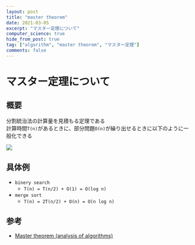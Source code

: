 ```yaml
---
layout: post
title: "master theorem"
date: 2021-03-05
excerpt: "マスター定理について"
computer_science: true
hide_from_post: true
tag: ["algorithm", "master theorem", "マスター定理"]
comments: false
---
```


# マスター定理について

## 概要
分割統治法の計算量を見積もる定理である  
計算時間`T(n)`があるときに、部分問題`O(n)`が繰り出せるときに以下のように一般化できる  

<div>
  <img src="https://user-images.githubusercontent.com/4949982/111576336-ab8ed780-87f3-11eb-9af3-f8029d583866.png">
</div>

## 具体例
 - `binery search`
   - `T(n) = T(n/2) + O(1) = O(log n)`
 - `merge sort`
   - `T(n) = 2T(n/2) + O(n) = O(n log n)`

## 参考
 - [Master theorem (analysis of algorithms)](https://en.wikipedia.org/wiki/Master_theorem_(analysis_of_algorithms))
